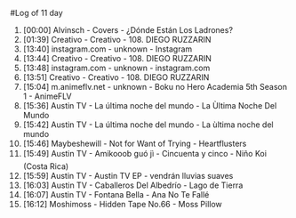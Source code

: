 #Log of 11 day

1. [00:00] Alvinsch - Covers - ¿Dónde Están Los Ladrones?
1. [01:39] Creativo - Creativo - 108. DIEGO RUZZARIN
1. [13:40] instagram.com - unknown - Instagram
1. [13:44] Creativo - Creativo - 108. DIEGO RUZZARIN
1. [13:48] instagram.com - unknown - instagram.com
1. [13:51] Creativo - Creativo - 108. DIEGO RUZZARIN
1. [15:04] m.animeflv.net - unknown - Boku no Hero Academia 5th Season 1 - AnimeFLV
1. [15:36] Austin TV - La última noche del mundo - La Ùltima Noche Del Mundo
1. [15:42] Austin TV - La última noche del mundo - La ùltima noche del mundo
1. [15:46] Maybeshewill - Not for Want of Trying - Heartflusters
1. [15:49] Austin TV - Amikooob guó jì - Cincuenta y cinco - Niño Koi (Costa Rica)
1. [15:59] Austin TV - Austin TV EP - vendrán lluvias suaves
1. [16:03] Austin TV - Caballeros Del Albedrío - Lago de Tierra
1. [16:07] Austin TV - Fontana Bella - Ana No Te Fallé
1. [16:12] Moshimoss - Hidden Tape No.66 - Moss Pillow
